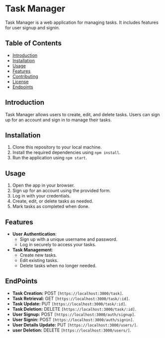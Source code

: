 # Task Manager

Task Manager is a web application for managing tasks. It includes features for user signup and signin.

## Table of Contents

- [Introduction](#introduction)
- [Installation](#installation)
- [Usage](#usage)
- [Features](#features)
- [Contributing](#contributing)
- [License](#license)
- [Endpoints](#endpoints)
## Introduction

Task Manager allows users to create, edit, and delete tasks. Users can sign up for an account and sign in to manage their tasks.

## Installation

1. Clone this repository to your local machine.
2. Install the required dependencies using `npm install`.
3. Run the application using `npm start`.

## Usage

1. Open the app in your browser.
2. Sign up for an account using the provided form.
3. Log in with your credentials.
4. Create, edit, or delete tasks as needed.
5. Mark tasks as completed when done.

## Features

- **User Authentication**:
  - Sign up with a unique username and password.
  - Log in securely to access your tasks.
- **Task Management**:
  - Create new tasks.
  - Edit existing tasks.
  - Delete tasks when no longer needed. 
## EndPoints
- **Task Creation:** POST `[https://localhost:3000/task]`.
- **Task Retrieval:** GET `[https://localhost:3000/task/:id]`.
- **Task Update:** PUT `[https://localhost:3000/task/:id]`.
- **Task Deletion:** DELETE `[https://localhost:3000/task/:id]`.
- **User Signup:** POST `[https://localhost:3000/auth/signup]`.
- **User Signin:** POST `[https://localhost:3000/auth/signin]`.
- **User Details Update:** PUT `[https://localhost:3000/users/]`.
- **user Deletion:** DELETE `[https://localhost:3000/users/]`.
